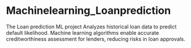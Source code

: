 # Machinelearning_Loanprediction
The Loan prediction ML project Analyzes historical loan data to predict default likelihood. Machine learning algorithms enable accurate creditworthiness assessment for lenders, reducing risks in loan approvals.

